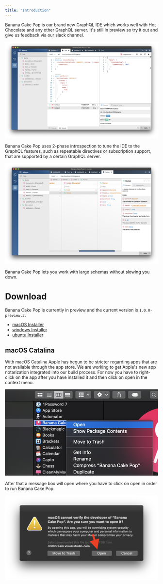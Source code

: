 ```yaml
---
title: "Introduction"
---
```


Banana Cake Pop is our brand new GraphQL IDE which works well with Hot Chocolate and any other GraphQL server. It's still in preview so try it out and give us feedback via our slack channel.

![Hot Chocolate](../shared/bcp_5.png)

Banana Cake Pop uses 2-phase introspection to tune the IDE to the GraphQL features, such as repeatable directives or subscription support, that are supported by a certain GraphQL server.

![Hot Chocolate](../shared/bcp_6.png)

Banana Cake Pop lets you work with large schemas without slowing you down.

# Download

Banana Cake Pop is currently in preview and the current version is `1.0.0-preview.3`.

- [macOS Installer](https://blob.chillicream.io/banana/BananaCakePop-1.0.0-preview.3.dmg)
- [windows Installer](https://blob.chillicream.io/banana/BananaCakePop-1.0.0-preview.3.exe)
- [ubuntu Installer](https://blob.chillicream.io/banana/BananaCakePop-1.0.0-preview.3.AppImage)

## macOS Catalina

With macOS Catalina Apple has begun to be stricter regarding apps that are not available through the app store. We are working to get Apple's new app notarization integrated into our build process. For now you have to right-click on the app after you have installed it and then click on open in the context menu.

![Hot Chocolate](../shared/cat_1.png)

After that a message box will open where you have to click on open in order to run Banana Cake Pop.

![Hot Chocolate](../shared/cat_2.png)
